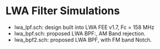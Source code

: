 # LWA Filter Simulations

- lwa_lpf.sch: design built into LWA FEE v1.7, Fc = 158 MHz
- lwa_bpf.sch: proposed LWA BPF:, AM Band rejection.
- lwa_bpf2.sch: proposed LWA BPF, with FM band Notch.


